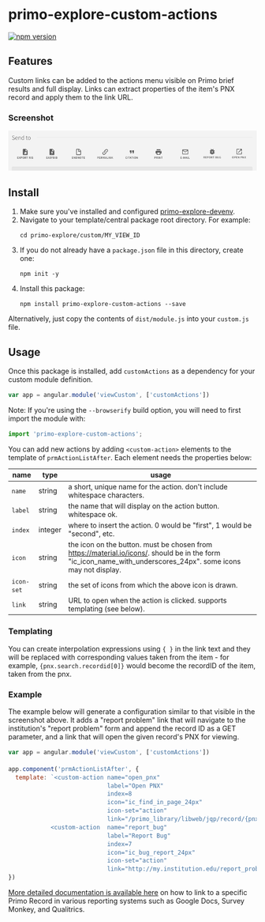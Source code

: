 # primo-explore-custom-actions

[![npm version](https://img.shields.io/npm/v/primo-explore-custom-actions.svg)](https://www.npmjs.com/package/primo-explore-custom-actions)

## Features
Custom links can be added to the actions menu visible on Primo brief results and full display. Links can extract properties of the item's PNX record and apply them to the link URL.

### Screenshot
![screenshot](screenshot.png)

## Install
1. Make sure you've installed and configured [primo-explore-devenv](https://github.com/ExLibrisGroup/primo-explore-devenv).
2. Navigate to your template/central package root directory. For example:
    ```
    cd primo-explore/custom/MY_VIEW_ID
    ```
3. If you do not already have a `package.json` file in this directory, create one:
    ```
    npm init -y
    ```
4. Install this package:
    ```
    npm install primo-explore-custom-actions --save
    ```
Alternatively, just copy the contents of `dist/module.js` into your `custom.js` file.

## Usage
Once this package is installed, add `customActions` as a dependency for your custom module definition.

```js
var app = angular.module('viewCustom', ['customActions'])
```
Note: If you're using the `--browserify` build option, you will need to first import the module with:

```javascript
import 'primo-explore-custom-actions';
```

You can add new actions by adding `<custom-action>` elements to the template of `prmActionListAfter`. Each element needs the properties below:

| name | type | usage |
|---|---|---|
| `name` | string | a short, unique name for the action. don't include whitespace characters. |
| `label` | string | the name that will display on the action button. whitespace ok. |
| `index` | integer | where to insert the action. 0 would be "first", 1 would be "second", etc.|
| `icon` | string | the icon on the button. must be chosen from <https://material.io/icons/>. should be in the form "ic_icon_name_with_underscores_24px". some icons may not display. |
| `icon-set` | string | the set of icons from which the above icon is drawn.|
| `link` | string | URL to open when the action is clicked. supports templating (see below). |

### Templating

You can create interpolation expressions using `{ }` in the link text and they will be replaced with corresponding values taken from the item - for example, `{pnx.search.recordid[0]}` would become the recordID of the item, taken from the pnx.

### Example

The example below will generate a configuration similar to that visible in the screenshot above. It adds a "report problem" link that will navigate to the institution's "report problem" form and append the record ID as a GET parameter, and a link that will open the given record's PNX for viewing.

```js
var app = angular.module('viewCustom', ['customActions'])

app.component('prmActionListAfter', {
  template: `<custom-action name="open_pnx"
                            label="Open PNX"
                            index=8
                            icon="ic_find_in_page_24px"
                            icon-set="action"
                            link="/primo_library/libweb/jqp/record/{pnx.search.recordid[0]}.pnx" />
            <custom-action  name="report_bug"
                            label="Report Bug"
                            index=7
                            icon="ic_bug_report_24px"
                            icon-set="action"
                            link="http://my.institution.edu/report_problem?record_id={pnx.search.recordid[0]}" />`
})
```

<!-- ## Running tests
1. Clone the repo
2. Run `npm install`
3. Run `npm test` -->

[More detailed documentation is available here](https://docs.google.com/document/d/e/2PACX-1vREAWe303KVxb73IVnAQ-Atd1ndZ0bdokiwoe_0fBiGXY7230g6NAjzWPSs0hjmLeSa6xRIoooNfQ4G/pub) on how to link to a specific Primo Record in various reporting systems such as Google Docs, Survey Monkey, and Qualitrics.

